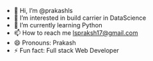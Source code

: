 - 👋 Hi, I’m @prakashls
- 👀 I’m interested in build carrier in DataScience
- 🌱 I’m currently learning Python
- 📫 How to reach me lspraksh17@gmail.com
- 😄 Pronouns: Prakash
- ⚡ Fun fact: Full stack Web Developer

<!---
prakashlsp/prakashlsp is a ✨ special ✨ repository because its `README.md` (this file) appears on your GitHub profile.
You can click the Preview link to take a look at your changes.
--->
